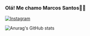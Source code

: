 ### Olá! Me chamo Marcos Santos👋🏾

[![Instagram](https://img.shields.io/badge/Instagram-E4405F?style=for-the-badge&logo=instagram&logoColor=white)](https://instagram.com/m4rcossanntos)

![Anurag's GitHub stats](https://github-readme-stats.vercel.app/api?username=MarcosSantos&show_icons=true&theme=dracula)
